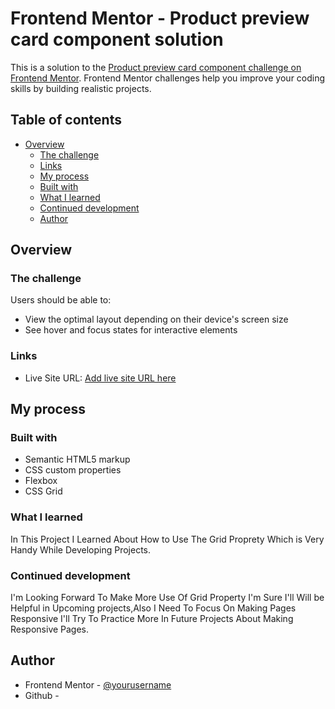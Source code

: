 # Frontend Mentor - Product preview card component solution

This is a solution to the [Product preview card component challenge on Frontend Mentor](https://www.frontendmentor.io/challenges/product-preview-card-component-GO7UmttRfa). Frontend Mentor challenges help you improve your coding skills by building realistic projects. 

## Table of contents

- [Overview](#overview)
  - [The challenge](#the-challenge)
  - [Links](#links)
  - [My process](#my-process)
  - [Built with](#built-with)
  - [What I learned](#what-i-learned)
  - [Continued development](#continued-development)
  - [Author](#author)

## Overview

### The challenge

Users should be able to:

- View the optimal layout depending on their device's screen size
- See hover and focus states for interactive elements

### Links

- Live Site URL: [Add live site URL here](https://your-live-site-url.com)

## My process

### Built with

- Semantic HTML5 markup
- CSS custom properties
- Flexbox
- CSS Grid

### What I learned

In This Project I Learned About How to Use The Grid Proprety Which is Very Handy While Developing Projects.

### Continued development

I'm Looking Forward To Make More Use Of Grid Property I'm Sure I'll Will be Helpful in Upcoming projects,Also I Need To Focus On Making Pages Responsive I'll Try To Practice More In Future Projects About Making Responsive Pages.

## Author

- Frontend Mentor - [@yourusername](https://www.frontendmentor.io/profile/yourusername)
- Github -  
